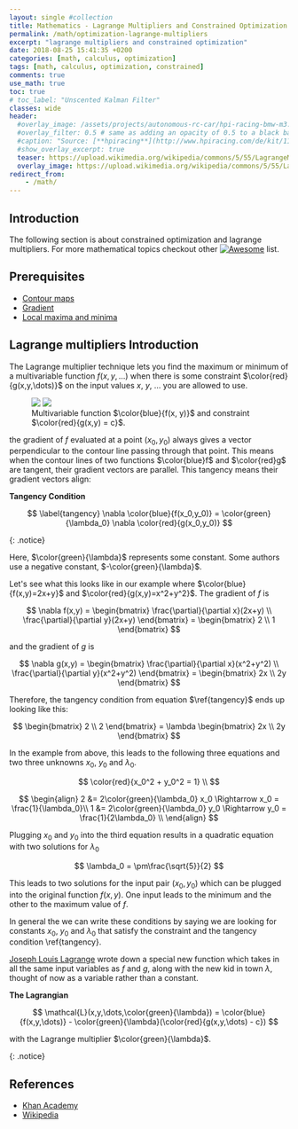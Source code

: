 ```yaml
---
layout: single #collection
title: Mathematics - Lagrange Multipliers and Constrained Optimization
permalink: /math/optimization-lagrange-multipliers
excerpt: "lagrange multipliers and constrained optimization"
date: 2018-08-25 15:41:35 +0200
categories: [math, calculus, optimization]
tags: [math, calculus, optimization, constrained]
comments: true
use_math: true
toc: true
# toc_label: "Unscented Kalman Filter"
classes: wide
header:
  #overlay_image: /assets/projects/autonomous-rc-car/hpi-racing-bmw-m3.png
  #overlay_filter: 0.5 # same as adding an opacity of 0.5 to a black background
  #caption: "Source: [**hpiracing**](http://www.hpiracing.com/de/kit/114343)"
  #show_overlay_excerpt: true
  teaser: https://upload.wikimedia.org/wikipedia/commons/5/55/LagrangeMultipliers3D.png
  overlay_image: https://upload.wikimedia.org/wikipedia/commons/5/55/LagrangeMultipliers3D.png
redirect_from:
    - /math/
---
```


## Introduction

The following section is about constrained optimization and lagrange multipliers.
For more mathematical topics checkout other [![Awesome](https://awesome.re/badge.svg)](/math/) list.

## Prerequisites

- [Contour maps](https://www.khanacademy.org/math/multivariable-calculus/applications-of-multivariable-derivatives/constrained-optimization/a/g/a/contour-maps)
- [Gradient](https://www.khanacademy.org/math/multivariable-calculus/applications-of-multivariable-derivatives/constrained-optimization/a/g/a/the-gradient)
- [Local maxima and minima](https://www.khanacademy.org/math/multivariable-calculus/applications-of-multivariable-derivatives/constrained-optimization/a/g/a/maximums-minimums-and-saddle-points)


## Lagrange multipliers Introduction

The Lagrange multiplier technique lets you find the maximum or minimum of a multivariable function $f(x, y, \dots)$
when there is some constraint $\color{red}{g(x,y,\dots)}$ on the input values $x$, $y$, $\dots$ you are allowed to use.


<figure class="half">
    <a href="https://upload.wikimedia.org/wikipedia/commons/5/55/LagrangeMultipliers3D.png"><img src="https://upload.wikimedia.org/wikipedia/commons/5/55/LagrangeMultipliers3D.png"></a>
    <a href="https://upload.wikimedia.org/wikipedia/commons/5/55/LagrangeMultipliers2D.png"><img src="https://upload.wikimedia.org/wikipedia/commons/b/bf/LagrangeMultipliers2D.svg"></a>
    <figcaption>Multivariable function $\color{blue}{f(x, y)}$ and constraint $\color{red}{g(x,y) = c}$.</figcaption>
</figure>


the gradient of $f$ evaluated at a point $(x_0, y_0)$ always gives a vector perpendicular to the contour line passing through that point.
This means when the contour lines of two functions $\color{blue}f$ and $\color{red}g$ are tangent, their gradient vectors are parallel.
This tangency means their gradient vectors align:

<p>
<strong>Tangency Condition</strong>

$$
\label{tangency}
\nabla \color{blue}{f(x_0,y_0)} = \color{green}{\lambda_0} \nabla \color{red}{g(x_0,y_0)}
$$
</p>
{: .notice}

Here, $\color{green}{\lambda}$ represents some constant. Some authors use a negative constant, $-\color{green}{\lambda}$.

Let's see what this looks like in our example where $\color{blue}{f(x,y)=2x+y}$ and $\color{red}{g(x,y)=x^2+y^2}$.
The gradient of $f$ is

$$
\nabla f(x,y) =
\begin{bmatrix}
\frac{\partial}{\partial x}(2x+y) \\
\frac{\partial}{\partial y}(2x+y)
\end{bmatrix} =
\begin{bmatrix}
2 \\
1
\end{bmatrix}
$$

and the gradient of $g$ is

$$
\nabla g(x,y) =
\begin{bmatrix}
\frac{\partial}{\partial x}(x^2+y^2) \\
\frac{\partial}{\partial y}(x^2+y^2)
\end{bmatrix} =
\begin{bmatrix}
2x \\
2y
\end{bmatrix}
$$

Therefore, the tangency condition from equation $\ref{tangency}$ ends up looking like this:

$$
\begin{bmatrix}
2 \\
2
\end{bmatrix} =
\lambda
\begin{bmatrix}
2x \\
2y
\end{bmatrix}
$$

In the example from above, this leads to the following three equations and two three unknowns $x_0$, $y_0$ and $\lambda_0$.

$$
\color{red}{x_0^2 + y_0^2 = 1} \\
$$

$$
\begin{align}
2 &= 2\color{green}{\lambda_0} x_0 \Rightarrow x_0 = \frac{1}{\lambda_0}\\
1 &= 2\color{green}{\lambda_0} y_0 \Rightarrow y_0 = \frac{1}{2\lambda_0} \\
\end{align}
$$

Plugging $x_0$ and $y_0$ into the third equation results in a quadratic equation with two solutions for $\lambda_0$

$$
\lambda_0 = \pm\frac{\sqrt{5}}{2}
$$

This leads to two solutions for the input pair $(x_0,y_0)$ which can be plugged into the original function $f(x,y)$.
One input leads to the minimum and the other to the maximum value of $f$.


In general the we can write these conditions by saying we are looking for constants $x_0$, $y_0$ and $\lambda_0$
that satisfy the constraint and the tangency condition \ref{tangency}.

[Joseph Louis Lagrange](https://en.wikipedia.org/wiki/Joseph-Louis_Lagrange) wrote down a special new function which takes in all the same input variables as $f$ and $g$,
along with the new kid in town $\lambda$, thought of now as a variable rather than a constant.

<p>
<strong>The Lagrangian</strong>

$$
\mathcal{L}(x,y,\dots,\color{green}{\lambda}) = \color{blue}{f(x,y,\dots)} - \color{green}{\lambda}(\color{red}{g(x,y,\dots) - c})
$$

with the Lagrange multiplier $\color{green}{\lambda}$.
</p>
{: .notice}


## References

- [Khan Academy](https://www.khanacademy.org/math/multivariable-calculus/applications-of-multivariable-derivatives/constrained-optimization/a/lagrange-multipliers-single-constraint)
- [Wikipedia](https://en.wikipedia.org/wiki/Lagrange_multiplier)
